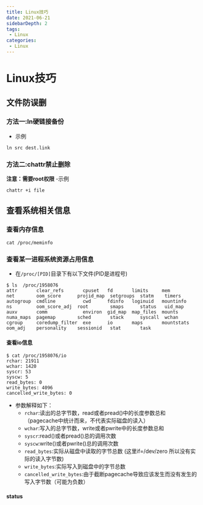 ```yaml
---
title: Linux技巧
date: 2021-06-21
sidebarDepth: 2
tags:
 - Linux
categories:
 - Linux
---
```

# Linux技巧
## 文件防误删
### 方法一:ln硬链接备份
- 示例
```shell
ln src dest.link 
```
### 方法二:chattr禁止删除
**注意：需要root权限**
-示例
```shell
chattr +i file
```
## 查看系统相关信息
### 查看内存信息
```shell
cat /proc/meminfo
```
### 查看某一进程系统资源占用信息
- 在`/proc/[PID]`目录下有以下文件(PID是进程号)
```shell
$ ls  /proc/1958076
attr       clear_refs       cpuset   fd       limits     mem         net        oom_score      projid_map  setgroups  statm    timers
autogroup  cmdline          cwd      fdinfo   loginuid   mountinfo   ns         oom_score_adj  root        smaps      status   uid_map
auxv       comm             environ  gid_map  map_files  mounts      numa_maps  pagemap        sched       stack      syscall  wchan
cgroup     coredump_filter  exe      io       maps       mountstats  oom_adj    personality    sessionid   stat       task
```
#### 查看io信息
```shell
$ cat /proc/1958076/io
rchar: 21911
wchar: 1420
syscr: 53
syscw: 5
read_bytes: 0
write_bytes: 4096
cancelled_write_bytes: 0
```
- 参数解释如下：
  - `rchar`:读出的总字节数，read或者pread()中的长度参数总和（pagecache中统计而来，不代表实际磁盘的读入）
  - `wchar`:写入的总字节数，write或者pwrite中的长度参数总和
  - `syscr`:read()或者pread()总的调用次数 
  - `syscw`:write()或者pwrite()总的调用次数 
  - `read_bytes`:实际从磁盘中读取的字节总数   (这里if=/dev/zero 所以没有实际的读入字节数)
  - `write_bytes`:实际写入到磁盘中的字节总数
  - `cancelled_write_bytes`:由于截断pagecache导致应该发生而没有发生的写入字节数（可能为负数）
#### status